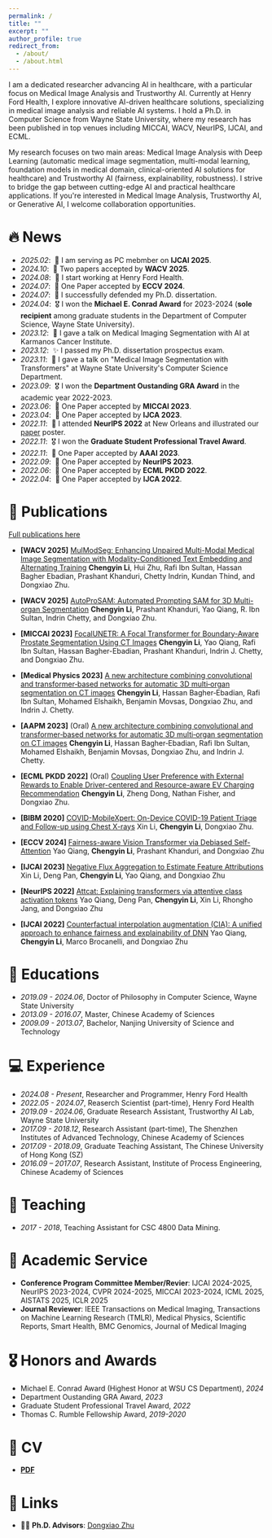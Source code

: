 ```yaml
---
permalink: /
title: ""
excerpt: ""
author_profile: true
redirect_from: 
  - /about/
  - /about.html
---
```


<span class='anchor' id='about-me'></span>
I am a dedicated researcher advancing AI in healthcare, with a particular focus on Medical Image Analysis and Trustworthy AI. Currently at Henry Ford Health, I explore innovative AI-driven healthcare solutions, specializing in medical image analysis and reliable AI systems. I hold a Ph.D. in Computer Science from Wayne State University, where my research has been published in top venues including MICCAI, WACV, NeurIPS, IJCAI, and ECML.

My research focuses on two main areas: Medical Image Analysis with Deep Learning (automatic medical image segmentation, multi-modal learning, foundation models in medical domain, clinical-oriented AI solutions for healthcare) and Trustworthy AI (fairness, explainability, robustness). I strive to bridge the gap between cutting-edge AI and practical healthcare applications. If you're interested in Medical Image Analysis, Trustworthy AI, or Generative AI, I welcome collaboration opportunities.

# 🔥 News  
- *2025.02*: &nbsp;💼 I am serving as PC mebmber on **IJCAI 2025**.
- *2024.10*: &nbsp;🎉 Two papers accepted by **WACV 2025**.
- *2024.08*: &nbsp;💼 I start working at Henry Ford Health. 
- *2024.07*: &nbsp;🎉 One Paper accepted by **ECCV 2024**.
- *2024.07*: &nbsp;🎉 I successfully defended my Ph.D. dissertation.
- *2024.04*: &nbsp;🎖 I won the **Michael E. Conrad Award** for 2023-2024 (**sole recipient** among graduate students in the Department of Computer Science, Wayne State University).
- *2023.12*: &nbsp;💼 I gave a talk on Medical Imaging Segmentation with AI at Karmanos Cancer Institute.
- *2023.12*: &nbsp;✨ I passed my Ph.D. dissertation prospectus exam.
- *2023.11*: &nbsp;💼 I gave a talk on "Medical Image Segmentation with Transformers" at Wayne State University's Computer Science Department.
- *2023.09*: &nbsp;🎖 I won the **Department Oustanding GRA Award** in the academic year 2022-2023.
- *2023.06*: &nbsp;🎉 One Paper accepted by **MICCAI 2023**.
- *2023.04*: &nbsp;🎉 One Paper accepted by **IJCA 2023**.
- *2022.11*: &nbsp;🚁 I attended **NeurIPS 2022** at New Orleans and illustrated our [paper](https://proceedings.neurips.cc/paper_files/paper/2022/file/20e45668fefa793bd9f2edf19be12c4b-Paper-Conference.pdf) poster.
- *2022.11*: &nbsp;🎖 I won the **Graduate Student Professional Travel Award**.
- *2022.11*: &nbsp;🎉 One Paper accepted by **AAAI 2023**.
- *2022.09*: &nbsp;🎉 One Paper accepted by **NeurIPS 2023**.
- *2022.06*: &nbsp;🎉 One Paper accepted by **ECML PKDD 2022**.
- *2022.04*: &nbsp;🎉 One Paper accepted by **IJCA 2022**.

# 📝 Publications 
[Full publications here](https://scholar.google.com/citations?user=GeL7DtsAAAAJ&hl=en)

- **[WACV 2025]** [MulModSeg: Enhancing Unpaired Multi-Modal Medical Image Segmentation with Modality-Conditioned Text Embedding and Alternating Training](https://arxiv.org/pdf/2411.15576) **Chengyin Li**, Hui Zhu, Rafi Ibn Sultan, Hassan Bagher Ebadian, Prashant Khanduri, Chetty Indrin, Kundan Thind, and Dongxiao Zhu.

- **[WACV 2025]** [AutoProSAM: Automated Prompting SAM for 3D Multi-organ Segmentation](https://arxiv.org/abs/2308.14936) **Chengyin Li**, Prashant Khanduri, Yao Qiang, R. Ibn Sultan, Indrin Chetty, and Dongxiao Zhu.

- **[MICCAI 2023]** [FocalUNETR: A Focal Transformer for Boundary-Aware Prostate Segmentation Using CT Images](https://link.springer.com/chapter/10.1007/978-3-031-43898-1_57) 
**Chengyin Li**, Yao Qiang, Rafi Ibn Sultan, Hassan Bagher-Ebadian, Prashant Khanduri, Indrin J. Chetty, and Dongxiao Zhu.

- **[Medical Physics 2023]** [A new architecture combining convolutional and transformer‐based networks for automatic 3D multi‐organ segmentation on CT images](https://aapm.onlinelibrary.wiley.com/doi/pdf/10.1002/mp.16750) **Chengyin Li**, Hassan Bagher‐Ebadian, Rafi Ibn Sultan, Mohamed Elshaikh, Benjamin Movsas, Dongxiao Zhu, and Indrin J. Chetty.

- **[AAPM 2023]** (Oral) [A new architecture combining convolutional and transformer‐based networks for automatic 3D multi‐organ segmentation on CT images](https://aapm.confex.com/aapm/2023am/meetingapp.cgi/Paper/3328) **Chengyin Li**, Hassan Bagher‐Ebadian, Rafi Ibn Sultan, Mohamed Elshaikh, Benjamin Movsas, Dongxiao Zhu, and Indrin J. Chetty.

- **[ECML PKDD 2022]** (Oral) [Coupling User Preference with External Rewards to Enable Driver-centered and Resource-aware EV Charging Recommendation](https://arxiv.org/pdf/2210.12693) **Chengyin Li**, Zheng Dong, Nathan Fisher, and Dongxiao Zhu.

- **[BIBM 2020]** [COVID-MobileXpert: On-Device COVID-19 Patient Triage and Follow-up using Chest X-rays](https://www.computer.org/csdl/proceedings-article/bibm/2020/09313217/1qmfVqaDpba) Xin Li, **Chengyin Li**, Dongxiao Zhu.

- **[ECCV 2024]** [Fairness-aware Vision Transformer via Debiased Self-Attention](https://arxiv.org/pdf/2301.13803.pdf) 
  Yao Qiang, **Chengyin Li**, Prashant Khanduri, and Dongxiao Zhu

- **[IJCAI 2023]** [Negative Flux Aggregation to Estimate Feature Attributions](https://arxiv.org/pdf/2301.06989.pdf) 
Xin Li, Deng Pan, **Chengyin Li**, Yao Qiang, and Dongxiao Zhu

- **[NeurIPS 2022]** [Attcat: Explaining transformers via attentive class activation tokens](https://proceedings.neurips.cc/paper_files/paper/2022/file/20e45668fefa793bd9f2edf19be12c4b-Paper-Conference.pdf) 
  Yao Qiang, Deng Pan, **Chengyin Li**, Xin Li, Rhongho Jang, and Dongxiao Zhu

- **[IJCAI 2022]** [Counterfactual interpolation augmentation (CIA): A unified approach to enhance fairness and explainability of DNN](https://www.ijcai.org/proceedings/2022/0103.pdf) 
Yao Qiang, **Chengyin Li**, Marco Brocanelli, and Dongxiao Zhu


# 📖 Educations
- *2019.09 - 2024.06*, Doctor of Philosophy in Computer Science, Wayne State University
- *2013.09 - 2016.07*, Master, Chinese Academy of Sciences
- *2009.09 - 2013.07*, Bachelor, Nanjing University of Science and Technology

# 💻 Experience
- *2024.08 - Present*, Researcher and Programmer, Henry Ford Health
- *2022.05 - 2024.07*, Reaserch Scientist (part-time), Henry Ford Health
- *2019.09 - 2024.06*, Graduate Research Assistant, Trustworthy AI Lab, Wayne State University
- *2017.09 - 2018.12*, Research Assistant (part-time), The Shenzhen Institutes of Advanced Technology, Chinese Academy of Sciences
- *2017.09 - 2018.09*, Graduate Teaching Assistant, The Chinese University of Hong Kong (SZ)
- *2016.09 – 2017.07*, Research Assistant, Institute of Process Engineering, Chinese Academy of Sciences 
 
# 📃 Teaching
- *2017 - 2018*, Teaching Assistant for CSC 4800 Data Mining.

# 💼 Academic Service
- **Conference Program Committee Member/Revier**: IJCAI 2024-2025, NeurIPS 2023-2024, CVPR 2024-2025, MICCAI 2023-2024, ICML 2025, AISTATS 2025, ICLR 2025
- **Journal Reviewer**: IEEE Transactions on Medical Imaging, Transactions on Machine Learning Research (TMLR), Medical Physics, Scientific Reports, Smart Health, BMC Genomics, Journal of Medical Imaging


# 🎖 Honors and Awards
- Michael E. Conrad Award (Highest Honor at WSU CS Department), *2024*
- Department Oustanding GRA Award, *2023*
- Graduate Student Professional Travel Award, *2022*
- Thomas C. Rumble Fellowship Award, *2019-2020*

# 💼 CV
- **[PDF](cy_cv.pdf)**

# 🔗 Links
- 👨‍🏫 **Ph.D. Advisors**: [Dongxiao Zhu](https://dongxiaozhu.github.io/)
